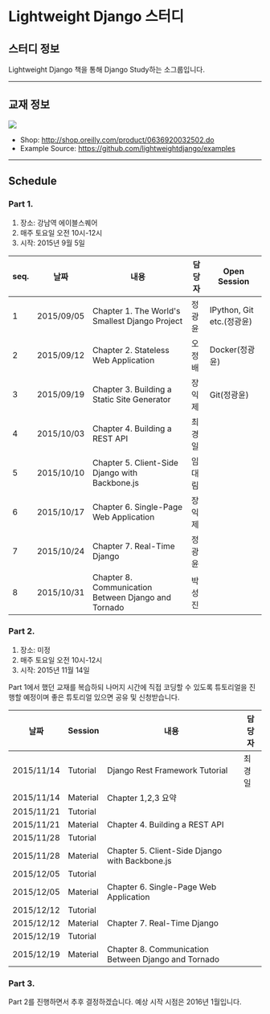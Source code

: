 # Lightweight Django 스터디

## 스터디 정보

Lightweight Django 책을 통해 Django Study하는 소그룹입니다.

---

## 교재 정보

![](http://akamaicovers.oreilly.com/images/0636920032502/cat.gif)

- Shop: http://shop.oreilly.com/product/0636920032502.do
- Example Source: https://github.com/lightweightdjango/examples

---

## Schedule

### Part 1.

1. 장소: 강남역 에이블스퀘어
2. 매주 토요일 오전 10시-12시
3. 시작: 2015년 9월 5일

seq.|날짜|내용|담당자|Open Session
---|---|---|---|---
1|2015/09/05|Chapter 1. The World's Smallest Django Project|정광윤|IPython, Git etc.(정광윤)
2|2015/09/12|Chapter 2. Stateless Web Application|오정배|Docker(정광윤)
3|2015/09/19|Chapter 3. Building a Static Site Generator|장익제|Git(정광윤)
4|2015/10/03|Chapter 4. Building a REST API|최경일|
5|2015/10/10|Chapter 5. Client-Side Django with Backbone.js|임대림|
6|2015/10/17|Chapter 6. Single-Page Web Application|장익제|
7|2015/10/24|Chapter 7. Real-Time Django|정광윤|
8|2015/10/31|Chapter 8. Communication Between Django and Tornado|박성진|

### Part 2.

1. 장소: 미정
2. 매주 토요일 오전 10시-12시
3. 시작: 2015년 11월 14일

Part 1에서 했던 교재를 복습하되 나머지 시간에 직접 코딩할 수 있도록 튜토리얼을 진행할 예정이며 좋은 튜토리얼 있으면 공유 및 신청받습니다.

날짜|Session|내용|담당자
---|---|---|---
2015/11/14|Tutorial|Django Rest Framework Tutorial|최경일
2015/11/14|Material|Chapter 1,2,3 요약|
2015/11/21|Tutorial||
2015/11/21|Material|Chapter 4. Building a REST API|
2015/11/28|Tutorial||
2015/11/28|Material|Chapter 5. Client-Side Django with Backbone.js|
2015/12/05|Tutorial||
2015/12/05|Material|Chapter 6. Single-Page Web Application|
2015/12/12|Tutorial||
2015/12/12|Material|Chapter 7. Real-Time Django|
2015/12/19|Tutorial||
2015/12/19|Material|Chapter 8. Communication Between Django and Tornado|

### Part 3.

Part 2를 진행하면서 추후 결정하겠습니다. 예상 시작 시점은 2016년 1월입니다.
